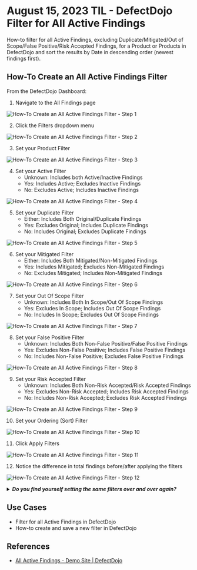 # August 15, 2023 TIL - DefectDojo Filter for All Active Findings

How-to filter for all Active Findings, excluding
Duplicate/Mitigated/Out of Scope/False Positive/Risk Accepted Findings,
for a Product or Products in DefectDojo and
sort the results by Date in descending order (newest findings first).

## How-To Create an All Active Findings Filter

From the DefectDojo Dashboard:

1. Navigate to the All Findings page

![How-To Create an All Active Findings Filter - Step 1](https://raw.githubusercontent.com/cleong14/til/main/assets/defectdojo/defectdojo-filter-for-all-active-findings1.png)

2. Click the Filters dropdown menu

![How-To Create an All Active Findings Filter - Step 2](https://raw.githubusercontent.com/cleong14/til/main/assets/defectdojo/defectdojo-filter-for-all-active-findings2.png)

3. Set your Product Filter

![How-To Create an All Active Findings Filter - Step 3](https://raw.githubusercontent.com/cleong14/til/main/assets/defectdojo/defectdojo-filter-for-all-active-findings3.png)

4. Set your Active Filter
    - Unknown: Includes both Active/Inactive Findings
    - Yes: Includes Active; Excludes Inactive Findings
    - No: Excludes Active; Includes Inactive Findings

![How-To Create an All Active Findings Filter - Step 4](https://raw.githubusercontent.com/cleong14/til/main/assets/defectdojo/defectdojo-filter-for-all-active-findings4.png)

5. Set your Duplicate Filter
    - Either: Includes Both Original/Duplicate Findings
    - Yes: Excludes Original; Includes Duplicate Findings
    - No: Includes Original; Excludes Duplicate Findings

![How-To Create an All Active Findings Filter - Step 5](https://raw.githubusercontent.com/cleong14/til/main/assets/defectdojo/defectdojo-filter-for-all-active-findings5.png)

6. Set your Mitigated Filter
    - Either: Includes Both Mitigated/Non-Mitigated Findings
    - Yes: Includes Mitigated; Excludes Non-Mitigated Findings
    - No: Excludes Mitigated; Includes Non-Mitigated Findings

![How-To Create an All Active Findings Filter - Step 6](https://raw.githubusercontent.com/cleong14/til/main/assets/defectdojo/defectdojo-filter-for-all-active-findings6.png)

7. Set your Out Of Scope Filter
    - Unknown: Includes Both In Scope/Out Of Scope Findings
    - Yes: Excludes In Scope; Includes Out Of Scope Findings
    - No: Includes In Scope; Excludes Out Of Scope Findings

![How-To Create an All Active Findings Filter - Step 7](https://raw.githubusercontent.com/cleong14/til/main/assets/defectdojo/defectdojo-filter-for-all-active-findings7.png)

8. Set your False Positive Filter
    - Unknown: Includes Both Non-False Positive/False Positive Findings
    - Yes: Excludes Non-False Positive; Includes False Positive Findings
    - No: Includes Non-False Positive; Excludes False Positive Findings

![How-To Create an All Active Findings Filter - Step 8](https://raw.githubusercontent.com/cleong14/til/main/assets/defectdojo/defectdojo-filter-for-all-active-findings8.png)

9. Set your Risk Accepted Filter
    - Unknown: Includes Both Non-Risk Accepted/Risk Accepted Findings
    - Yes: Excludes Non-Risk Accepted; Includes Risk Accepted Findings
    - No: Includes Non-Risk Accepted; Excludes Risk Accepted Findings

![How-To Create an All Active Findings Filter - Step 9](https://raw.githubusercontent.com/cleong14/til/main/assets/defectdojo/defectdojo-filter-for-all-active-findings9.png)

10. Set your Ordering (Sort) Filter

![How-To Create an All Active Findings Filter - Step 10](https://raw.githubusercontent.com/cleong14/til/main/assets/defectdojo/defectdojo-filter-for-all-active-findings10.png)

11. Click Apply Filters

![How-To Create an All Active Findings Filter - Step 11](https://raw.githubusercontent.com/cleong14/til/main/assets/defectdojo/defectdojo-filter-for-all-active-findings11.png)

12. Notice the difference in total findings before/after applying the filters

![How-To Create an All Active Findings Filter - Step 12](https://raw.githubusercontent.com/cleong14/til/main/assets/defectdojo/defectdojo-filter-for-all-active-findings12.png)

<details>
    <summary><strong><i>Do you find yourself setting the same filters over and over again?</i></strong></summary>

    Pro Tip:

    After clicking Apply Filters, you can save your filters by saving the page
    as a bookmark in your web browser.

    Now you can quickly access and reuse filters by navigating to the saved
    bookmarks.
</details>

## Use Cases

- Filter for all Active Findings in DefectDojo
- How-to create and save a new filter in DefectDojo

## References

- [All Active Findings - Demo Site | DefectDojo](https://demo.defectdojo.org/finding?test_import_finding_action__test_import=&title=&component_name=&component_version=&date=&last_reviewed=&last_status_update=&mitigated=&test__engagement__product=4&test__engagement__version=&test__version=&status=&active=true&verified=unknown&duplicate=2&is_mitigated=2&out_of_scope=false&false_p=false&risk_accepted=false&has_component=unknown&has_notes=unknown&file_path=&unique_id_from_tool=&vuln_id_from_tool=&service=&param=&payload=&risk_acceptance=&has_finding_group=unknown&tags=&test__tags=&test__engagement__tags=&test__engagement__product__tags=&tag=&not_tags=&not_test__tags=&not_test__engagement__tags=&not_test__engagement__product__tags=&not_tag=&vulnerability_id=&planned_remediation_date=&planned_remediation_version=&endpoints__host=&o=-date)

